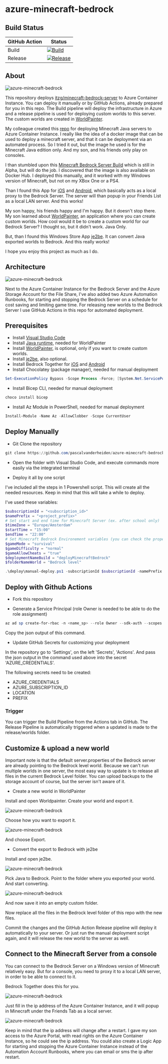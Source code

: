 # azure-minecraft-bedrock

## Build Status

| GitHub Action | Status |
| ----------- | ----------- |
| Build | [![Build](https://github.com/pascalvanderheiden/azure-minecraft-bedrock/actions/workflows/build.yml/badge.svg?branch=main)](https://github.com/pascalvanderheiden/azure-minecraft-bedrock/actions/workflows/build.yml) |
| Release | [![Release](https://github.com/pascalvanderheiden/azure-minecraft-bedrock/actions/workflows/release.yml/badge.svg)](https://github.com/pascalvanderheiden/azure-minecraft-bedrock/actions/workflows/release.yml) |

## About

![azure-minecraft-bedrock](docs/images/bedrock.png)

This repository deploys [itzg/minecraft-bedrock-server](https://hub.docker.com/r/itzg/minecraft-bedrock-server) to Azure Container Instance. You can deploy it manually or by GitHub Actions, already prepared for you in this repo. The Build pipeline will deploy the infrastructure in Azure and a release pipeline is used for deploying custom worlds to this server. The custom worlds are created in [WorldPainter](https://www.worldpainter.net/).

My colleague created this [repo](https://github.com/geekzter/azure-minecraft-docker) for deploying Minecraft Java servers to Azure Container Instance. I really like the idea of a docker image that can be used to deploy a minecraft server, and that it can be deployment via an automated process. So I tried it out, but the image he used is for the Minecraft Java edition only. And my son, and his friends only play on consoles. 

I than stumbled upon this [Minecraft Bedrock Server Build](https://www.minecraft.net/en-us/download/server/bedrock) which is still in Alpha, but will do the job. I discovered that the image is also available on Docker Hub. I deployed this manually, and it worked with my Windows version of Minecraft, but not on my XBox One or a PS4. 

Than I found this App for [iOS](https://apps.apple.com/us/app/bedrocktogether/id1534593376) and [Android](https://play.google.com/store/apps/details?id=pl.extollite.bedrocktogetherapp&hl=en_US&gl=US), which basically acts as a local proxy to the Bedrock Server. The server will than popup in your Friends List as a local LAN server. And this works!

My son happy, his friends happy and I'm happy. But it doesn't stop there. My son learned about [WorldPainter](https://www.worldpainter.net/), an application where you can create custom worlds. How cool would it be to create a custom world for our Bedrock Server? I thought so, but it didn't work. Java Only.

But, than I found this Windows Store App [je2be](https://apps.microsoft.com/store/detail/je2be/9PC9MFX9QCXS?hl=en-ca&gl=CA). It can convert Java exported worlds to Bedrock. And this really works!

I hope you enjoy this project as much as I do.

## Architecture

![azure-minecraft-bedrock](docs/images/arch.png)

Next to the Azure Container Instance for the Bedrock Server and the Azure Storage Account for the File Share, I've also added two Azure Automation Runbooks, for starting and stopping the Bedrock Server on a schedule for cost saving and limiting game time. For releasing new worlds to the Bedrock Server I use GitHub Actions in this repo for automated deployment.

## Prerequisites

* Install [Visual Studio Code](https://code.visualstudio.com/download)
* Install [Java runtime](https://www.oracle.com/java/technologies/downloads/), needed for WorldPainter
* Install [WorldPainter](https://www.worldpainter.net/), is optional, only if you want to create custom worlds.
* Install [je2be](https://apps.microsoft.com/store/detail/je2be/9PC9MFX9QCXS?hl=en-ca&gl=CA), also optional.
* Install Bedrock Together for [iOS](https://apps.apple.com/us/app/bedrocktogether/id1534593376) and [Android](https://play.google.com/store/apps/details?id=pl.extollite.bedrocktogetherapp&hl=en_US&gl=US)
* Install Chocolatey (package manager), needed for manual deployment

```ps1
Set-ExecutionPolicy Bypass -Scope Process -Force; [System.Net.ServicePointManager]::SecurityProtocol = [System.Net.ServicePointManager]::SecurityProtocol -bor 3072; iex ((New-Object System.Net.WebClient).DownloadString('https://community.chocolatey.org/install.ps1'))
```

* Install Bicep CLI, needed for manual deployment

```ps1
choco install bicep
```

* Install Az Module in PowerShell, needed for manual deployment

```ps1
Install-Module -Name Az -AllowClobber -Scope CurrentUser
```

## Deploy Manually

* Git Clone the repository

```ps1
git clone https://github.com/pascalvanderheiden/azure-minecraft-bedrock.git
```

* Open the folder with Visual Studio Code, and execute commands more easily via the integrated terminal

* Deploy it all by one script

I've included all the steps in 1 Powershell script. This will create all the needed resources. Keep in mind that this will take a while to deploy.

I've used these variables:

```ps1
$subscriptionId = "<subscription_id>"
$namePrefix = "<project_prefix>"
# Set start and end time for Minecraft Server (ex. after school only)
$timeZone = "Europe/Amsterdam"
$startTime = "15:00"
$endTime = "22:00"
# Set Minecraft Bedrock Environement variables (you can check the properties on Docker Hub)
$gameMode = "survival"
$gameDifficulty = "normal"
$gameAllowCheats = "true"
$deploymentNameBuild = "deployMinecraftBedrock"
$folderNameWorld = "Bedrock level" 
```

```ps1
.\deploy\manual-deploy.ps1 -subscriptionId $subscriptionId -namePrefix $namePrefix -timeZone $timeZone -startTime $startTime -endTime $endTime -gameMode $gameMode -gameDifficulty $gameDifficulty -gameAllowCheats $gameAllowCheats -deploymentNameBuild $deploymentNameBuild -folderNameWorld $folderNameWorld
```

## Deploy with Github Actions

* Fork this repository

* Generate a Service Principal (role Owner is needed to be able to do the role assignment)

```ps1
az ad sp create-for-rbac -n <name_sp> --role Owner --sdk-auth --scopes /subscriptions/<subscription_id>
```

Copy the json output of this command.

* Update GitHub Secrets for customizing your deployment

In the repository go to 'Settings', on the left 'Secrets', 'Actions'.
And pass the json output in the command used above into the secret 'AZURE_CREDENTIALS'.

The following secrets need to be created:

* AZURE_CREDENTIALS
* AZURE_SUBSCRIPTION_ID
* LOCATION
* PREFIX

### Trigger
You can trigger the Build Pipeline from the Actions tab in GitHub. The Release Pipeline is automatically triggered when a updated is made to the release/worlds folder.

## Customize & upload a new world

Important note is that the default server.properties of the Bedrock server are already pointing to the Bedrock level world. Because we can't run multiple worlds in one server, the most easy way to update is to release all files in the current Bedrock Level folder. You can upload backups to the storage account of course, but the server isn't aware of it.

* Create a new world in WorldPainter

Install and open Worldpainter. Create your world and export it.

![azure-minecraft-bedrock](docs/images/worldpainter_export_1.png)

Choose how you want to export it.

![azure-minecraft-bedrock](docs/images/worldpainter_export_2.png)

And choose Export.

* Convert the export to Bedrock with je2be

Install and open je2be.

![azure-minecraft-bedrock](docs/images/je2be_convert_1.png)

Pick Java to Bedrock. Point to the folder where you exported your world. And start converting.

![azure-minecraft-bedrock](docs/images/je2be_convert_2.png)

And now save it into an empty custom folder.

Now replace all the files in the Bedrock level folder of this repo with the new files.

Commit the changes and the GitHub Action Release pipeline will deploy it automatically to your server.
Or just run the manual deployment script again, and it will release the new world to the server as well.

## Connect to the Minecraft Server from a console

You can connect to the Bedrock Server on a Windows version of Minecraft relatively easy. But for a console, you need to proxy it to a local LAN server, in order to be able to connect to it.

Bedrock Together does this for you.

![azure-minecraft-bedrock](docs/images/bedrocktogether.png)

Just fill in the ip address of the Azure Container Instance, and it will popup in Minecraft under the Friends Tab as a local server.

![azure-minecraft-bedrock](docs/images/minecraft_lan.png)

Keep in mind that the ip address will change after a restart. I gave my son access to the Azure Portal, with read rights on the Azure Container Instance, so he could see the ip address. You could also create a Logic App for starting and stopping the Azure Container Instance instead of the Automation Account Runbooks, where you can email or sms the ip after restart.
